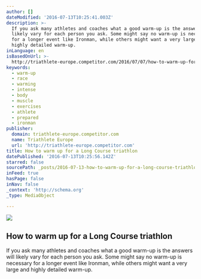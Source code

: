 ```yaml
---
author: []
dateModified: '2016-07-13T10:25:41.003Z'
description: >-
  If you ask many athletes and coaches what a good warm-up is the answers will
  likely vary for each person you ask. Some might say no warm-up is necessary
  for a longer event like Ironman, while others might want a very large and
  highly detailed warm-up.
inLanguage: en
isBasedOnUrl: >-
  http://triathlete-europe.competitor.com/2016/07/07/how-to-warm-up-for-a-long-course-triathlon
keywords:
  - warm-up
  - race
  - warming
  - intense
  - body
  - muscle
  - exercises
  - athlete
  - prepared
  - ironman
publisher:
  domain: triathlete-europe.competitor.com
  name: Triathlete Europe
  url: 'http://triathlete-europe.competitor.com'
title: How to warm up for a Long Course triathlon
datePublished: '2016-07-13T10:25:56.142Z'
starred: false
sourcePath: _posts/2016-07-13-how-to-warm-up-for-a-long-course-triathlon.md
inFeed: true
hasPage: false
inNav: false
_context: 'http://schema.org'
_type: MediaObject

---
```

<article style=""><img src="https://imgflo.herokuapp.com/graph/vahj1ThiexotieMo/d223b59a2144078c5c1cd178095c4b4a/noop.jpg?input=http://triathlete-europe.competitor.com/files/2014/10/128-631x421.jpg" /><h1>How to warm up for a Long Course triathlon</h1><p>If you ask many athletes and coaches what a good warm-up is the answers will likely vary for each person you ask. Some might say no warm-up is necessary for a longer event like Ironman, while others might want a very large and highly detailed warm-up.</p></article>